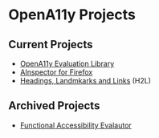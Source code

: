 # OpenA11y Projects

## Current Projects

* [OpenA11y Evaluation Library](https://opena11y.github.io/evaluation-library/)
* [AInspector for Firefox](https://ainspector.disability.illinois.edu/)
* [Headings, Landmkarks and Links](https://opena11y.github.io/h2l-side-panel/) (H2L)

## Archived Projects

* [Functional Accessibility Evalautor](https://fae.disability.illinois.edu)
